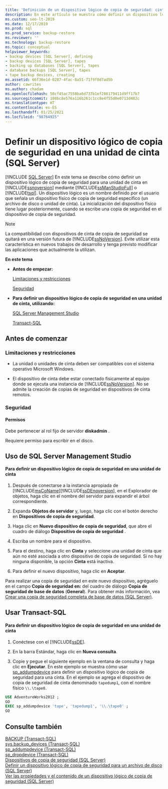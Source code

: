 ```yaml
---
title: 'Definición de un dispositivo lógico de copia de seguridad: cinta'
description: En este artículo se muestra cómo definir un dispositivo lógico de copia de seguridad para una unidad de cinta en SQL Server mediante SQL Server Management Studio o Transact-SQL.
ms.custom: seo-lt-2019
ms.date: 12/17/2019
ms.prod: sql
ms.prod_service: backup-restore
ms.reviewer: ''
ms.technology: backup-restore
ms.topic: conceptual
helpviewer_keywords:
- backup devices [SQL Server], defining
- backup devices [SQL Server], tapes
- backing up databases [SQL Server], tapes
- database backups [SQL Server], tapes
- tape backup devices, creating
ms.assetid: 66f36e1d-0287-4fac-8a51-71f9f0d7ad5b
author: cawrites
ms.author: chadam
ms.openlocfilehash: 50cf45ac7558ba6d737b1ef286179411d9ff17b7
ms.sourcegitcommit: 108bc8e576a116b261c1cc8e4f55d0e0713d402c
ms.translationtype: HT
ms.contentlocale: es-ES
ms.lasthandoff: 01/25/2021
ms.locfileid: "98764925"
---
```

# <a name="define-a-logical-backup-device-for-a-tape-drive-sql-server"></a>Definir un dispositivo lógico de copia de seguridad en una unidad de cinta (SQL Server)
 [!INCLUDE [SQL Server](../../includes/applies-to-version/sqlserver.md)]
  En este tema se describe cómo definir un dispositivo lógico de copia de seguridad para una unidad de cinta en [!INCLUDE[ssnoversion](../../includes/ssnoversion-md.md)] mediante [!INCLUDE[ssManStudioFull](../../includes/ssmanstudiofull-md.md)] o [!INCLUDE[tsql](../../includes/tsql-md.md)]. Un dispositivo lógico es un nombre definido por el usuario que señala un dispositivo físico de copia de seguridad específico (un archivo de disco o unidad de cinta).  La inicialización del dispositivo físico tiene lugar posteriormente, cuando se escribe una copia de seguridad en el dispositivo de copia de seguridad.  
  
> [!NOTE]  
>  La compatibilidad con dispositivos de cinta de copia de seguridad se quitará en una versión futura de [!INCLUDE[ssNoVersion](../../includes/ssnoversion-md.md)]. Evite utilizar esta característica en nuevos trabajos de desarrollo y tenga previsto modificar las aplicaciones que actualmente la utilizan.  
  
 **En este tema**  
  
-   **Antes de empezar:**  
  
     [Limitaciones y restricciones](#Restrictions)  
  
     [Seguridad](#Security)  
  
-   **Para definir un dispositivo lógico de copia de seguridad en una unidad de cinta, utilizando:**  
  
     [SQL Server Management Studio](#SSMSProcedure)  
  
     [Transact-SQL](#TsqlProcedure)  
  
##  <a name="before-you-begin"></a><a name="BeforeYouBegin"></a> Antes de comenzar  
  
###  <a name="limitations-and-restrictions"></a><a name="Restrictions"></a> Limitaciones y restricciones  
  
-   La unidad o unidades de cinta deben ser compatibles con el sistema operativo Microsoft Windows.  
  
-   El dispositivo de cinta debe estar conectado físicamente al equipo donde se ejecuta una instancia de [!INCLUDE[ssNoVersion](../../includes/ssnoversion-md.md)]. No se admite la creación de copias de seguridad en dispositivos de cinta remotos.  
  
###  <a name="security"></a><a name="Security"></a> Seguridad  
  
####  <a name="permissions"></a><a name="Permissions"></a> Permisos  
 Debe pertenecer al rol fijo de servidor **diskadmin** .  
  
 Requiere permiso para escribir en el disco.  
  
##  <a name="using-sql-server-management-studio"></a><a name="SSMSProcedure"></a> Uso de SQL Server Management Studio  
  
#### <a name="to-define-a-logical-backup-device-for-a-tape-drive"></a>Para definir un dispositivo lógico de copia de seguridad en una unidad de cinta  
  
1.  Después de conectarse a la instancia apropiada de [!INCLUDE[msCoName](../../includes/msconame-md.md)][!INCLUDE[ssDEnoversion](../../includes/ssdenoversion-md.md)], en el Explorador de objetos, haga clic en el nombre del servidor para expandir el árbol correspondiente.  
  
2.  Expanda **Objetos de servidor** y, luego, haga clic con el botón derecho en **Dispositivos de copia de seguridad**.  
  
3.  Haga clic en **Nuevo dispositivo de copia de seguridad**, que abre el cuadro de diálogo **Dispositivo de copia de seguridad** .  
  
4.  Escriba un nombre para el dispositivo.  
  
5.  Para el destino, haga clic en **Cinta** y seleccione una unidad de cinta que aún no esté asociada a otro dispositivo de copia de seguridad. Si no hay ninguna disponible, la opción **Cinta** está inactiva.  
  
6.  Para definir el nuevo dispositivo, haga clic en **Aceptar**.  

 Para realizar una copia de seguridad en este nuevo dispositivo, agréguelo en el campo **Copia de seguridad en:** del cuadro de diálogo **Copia de seguridad de base de datos** (**General**). Para obtener más información, vea [Crear una copia de seguridad completa de base de datos &#40;SQL Server&#41;](../../relational-databases/backup-restore/create-a-full-database-backup-sql-server.md).  
  
##  <a name="using-transact-sql"></a><a name="TsqlProcedure"></a> Usar Transact-SQL  
  
#### <a name="to-define-a-logical-backup-device-for-a-tape-drive"></a>Para definir un dispositivo lógico de copia de seguridad en una unidad de cinta  
  
1.  Conéctese con el [!INCLUDE[ssDE](../../includes/ssde-md.md)].  
  
2.  En la barra Estándar, haga clic en **Nueva consulta**.  
  
3.  Copie y pegue el siguiente ejemplo en la ventana de consulta y haga clic en **Ejecutar**. En este ejemplo se muestra cómo usar [sp_addumpdevice](../../relational-databases/system-stored-procedures/sp-addumpdevice-transact-sql.md) para definir un dispositivo lógico de copia de seguridad para una cinta. En el ejemplo se agrega el dispositivo de copia de seguridad de cinta denominado `tapedump1`, con el nombre físico `\\.\tape0`.  
  
```sql  
USE AdventureWorks2012 ;  
GO  
EXEC sp_addumpdevice 'tape', 'tapedump1', '\\.\tape0' ;  
GO  
```  
  
## <a name="see-also"></a>Consulte también  
 [BACKUP &#40;Transact-SQL&#41;](../../t-sql/statements/backup-transact-sql.md)   
 [sys.backup_devices &#40;Transact-SQL&#41;](../../relational-databases/system-catalog-views/sys-backup-devices-transact-sql.md)   
 [sp_addumpdevice &#40;Transact-SQL&#41;](../../relational-databases/system-stored-procedures/sp-addumpdevice-transact-sql.md)   
 [sp_dropdevice &#40;Transact-SQL&#41;](../../relational-databases/system-stored-procedures/sp-dropdevice-transact-sql.md)   
 [Dispositivos de copia de seguridad &#40;SQL Server&#41;](../../relational-databases/backup-restore/backup-devices-sql-server.md)   
 [Definir un dispositivo lógico de copia de seguridad para un archivo de disco &#40;SQL Server&#41;](../../relational-databases/backup-restore/define-a-logical-backup-device-for-a-disk-file-sql-server.md)   
 [Ver las propiedades y el contenido de un dispositivo lógico de copia de seguridad &#40;SQL Server&#41;](../../relational-databases/backup-restore/view-the-properties-and-contents-of-a-logical-backup-device-sql-server.md)  
  
  
